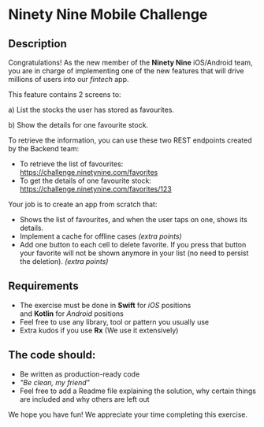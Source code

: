 # Ninety Nine Mobile Challenge

## Description

Congratulations! As the new member of the **Ninety Nine** iOS/Android team, you are in charge of implementing one of the new features that will drive millions of users into our *fintech* app. 

This feature contains 2 screens to:

a) List the stocks the user has stored as favourites.

b) Show the details for one favourite stock.

To retrieve the information, you can use these two REST endpoints created by the Backend team:

- To retrieve the list of favourites: https://challenge.ninetynine.com/favorites
- To get the details of one favourite stock: https://challenge.ninetynine.com/favorites/123

Your job is to create an app from scratch that:

- Shows the list of favourites, and when the user taps on one, shows its details.
- Implement a cache for offline cases *(extra points)*
- Add one button to each cell to delete favorite. If you press that button your favorite will not be shown anymore in your list (no need to persist the deletion). *(extra points)*

## **Requirements**

- The exercise must be done in **Swift** for *iOS* positions and **Kotlin** for *Android* positions
- Feel free to use any library, tool or pattern you usually use
- Extra kudos if you use **Rx** (We use it extensively)

## **The code should:**

- Be written as production-ready code
- *"Be clean, my friend"*
- Feel free to add a Readme file explaining the solution, why certain things are included and why others are left out

We hope you have fun! We appreciate your time completing this exercise.
